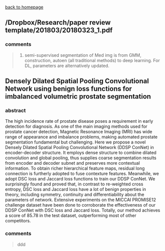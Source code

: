 
[back to homepage](https://viridyu.github.io/)

## /Dropbox/Research/paper review template/201803/20180323_1.pdf

### comments
> 1. semi-supervised segmentation of Med img is from GMM, construction, autoen (all traditional methods) to deep learning. For DL, parameters are alternatively updated.


## Densely Dilated Spatial Pooling Convolutional Network using benign loss functions for imbalanced volumetric prostate segmentation

### abstract

The high incidence rate of prostate disease poses a requirement in early detection for diagnosis. As one of the main imaging methods used for prostate cancer detection, Magnetic Resonance Imaging (MRI) has wide range of appearance and imbalance problems, making automated prostate segmentation fundamental but challenging. Here we propose a novel Densely Dilated Spatial Pooling Convolutional Network (DDSP ConNet) in encoder-decoder structure. It employs dense structure to combine dilated convolution and global pooling, thus supplies coarse segmentation results from encoder and decoder subnet and preserves more contextual information. To obtain richer hierarchical feature maps, residual long connection is furtherly adopted to fuse contexture features. Meanwhile, we adopt DSC loss and Jaccard loss functions to train our DDSP ConNet. We surprisingly found and proved that, in contrast to re-weighted cross entropy, DSC loss and Jaccard loss have a lot of benign properties in theory, including symmetry, continuity and differentiability about the parameters of network. Extensive experiments on the MICCAI PROMISE12 challenge dataset have been done to corroborate the effectiveness of our DDSP ConNet with DSC loss and Jaccard loss. Totally, our method achieves a score of 85.78 in the test dataset, outperforming most of other competitors.

### comments
> ddd
